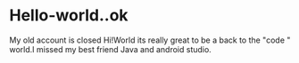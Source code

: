 # Hello-world..ok
My old account is closed
Hi!World its really great to be a back to the "code " world.I missed my best friend Java and android studio.
